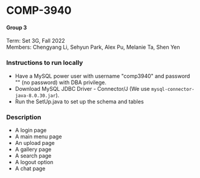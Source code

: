 # COMP-3940

#### Group 3
Term: Set 3G, Fall 2022 \
Members: Chengyang Li, Sehyun Park, Alex Pu, Melanie Ta, Shen Yen

### Instructions to run locally
- Have a MySQL power user with username "comp3940"
and password "" (no password) with DBA privilege.
- Download MySQL JDBC Driver - Connector/J
(We use `mysql-connector-java-8.0.30.jar`).
- Run the SetUp.java to set up the schema and tables

### Description
- A login page
- A main menu page
- An upload page
- A gallery page
- A search page
- A logout option
- A chat page